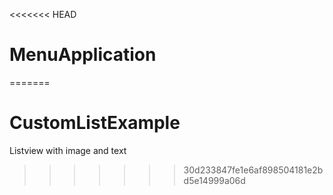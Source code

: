 <<<<<<< HEAD
# MenuApplication
=======
# CustomListExample
Listview with image and text
>>>>>>> 30d233847fe1e6af898504181e2bd5e14999a06d
